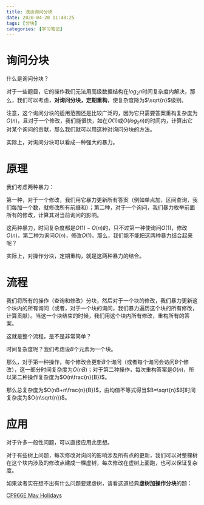 ```yaml
---
title: 浅谈询问分块
date: 2020-04-20 11:48:25
tags: [分块]
categories: [学习笔记]
---
```


# 询问分块

什么是询问分块？

对于一些题目，它的操作我们无法用高级数据结构在$log_2n$时间复杂度内解决，那么，我们可以考虑，**对询问分块，定期重构**，使复杂度降为$\sqrt{n}$级别。

注意，这个询问分块的适用范围还是比较广泛的，因为它只需要答案重构复杂度为$O(n)$，且对于一个修改，我们能很快，如在$O(1)$或$O(log_2n)$的时间内，计算出它对某个询问的贡献，那么我们就可以用这种对询问分块的方法。

实际上，对询问分块可以看成一种强大的暴力。

<!--more-->

# 原理

我们考虑两种暴力：

第一种，对于一个修改，我们用它暴力更新所有答案（例如单点加，区间查询，我们每加一个数，就修改所有前缀和）；第二种，对于一个询问，我们暴力枚举前面所有的修改，计算其对当前询问的影响。

这两种暴力，时间复杂度都是$O(1)-O(n)$的，只不过第一种使询问$O(1)$，修改$O(n)$，第二种为询问$O(n)$，修改$O(1)$。那么，我们能不能把这两种暴力结合起来呢？

实际上，对操作分块，定期重构，就是这两种暴力的结合。

# 流程

我们将所有的操作（查询和修改）分块，然后对于一个块的修改，我们暴力更新这个块内的所有询问（或者，对于一个块的询问，我们暴力遍历这个块的所有修改，计算贡献）。当这一个块结束的时候，我们用这个块内所有修改，重构所有的答案。

这就是整个流程，是不是非常简单？

时间复杂度呢？我们考虑设$B$个元素为一个块。

那么，对于第一种操作，每个修改会更新$B$个询问（或者每个询问会访问$B$个修改），这一部分时间复杂度为$O(nB)$；对于第二种操作，每次重构答案是$O(n)$，所以第二种操作复杂度为$O(n\frac{n}{B})$。

那么总复杂度为$O(nB+n\frac{n}{B})$，由均值不等式得当$B=\sqrt{n}$时时间复杂度为$O(n\sqrt{n})$。

# 应用

对于许多一般性问题，可以直接应用此思想。

对于有些树上问题，每次修改对询问的影响涉及所有点的更新，我们可以对整棵树在这个块内涉及的修改点建成一棵虚树，每次修改在虚树上面跑，也可以保证复杂度。

如果读者实在想不出有什么问题要建虚树，请看这道经典**虚树加操作分块**的题：

[CF966E May Holidays](https://codeforces.com/contest/966/problem/E)

